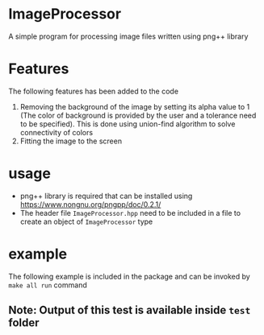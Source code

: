 # ImageProcessor
A simple program for processing image files written using png++ library

# Features
The following features has been added to the code
1) Removing the background of the image by setting its alpha value to 1 (The color of background is provided by the user and a tolerance need to be specified). This is done using union-find algorithm to solve connectivity of colors
2) Fitting the image to the screen

# usage
* png++ library is required that can be installed using https://www.nongnu.org/pngpp/doc/0.2.1/
* The header file `ImageProcessor.hpp` need to be included in a file to create an object of `ImageProcessor` type

# example
The following example is included in the package and can be invoked by `make all run` command
## Note: Output of this test is available inside `test` folder
